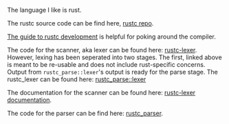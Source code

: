 The language I like is rust.

The rustc source code can be find here, [rustc repo](https://github.com/rust-lang/rust).


[The guide to rustc development](https://rustc-dev-guide.rust-lang.org/compiler-src.html) is helpful for poking around the compiler.


The code for the scanner, aka lexer can be found here: [rustc-lexer](https://github.com/rust-lang/rust/tree/master/compiler/rustc_lexer). However, lexing has been seperated into two stages. The first, linked above is meant to be re-usable and does not include rust-specific concerns. Output from `rustc_parse::lexer`'s output is ready for the parse stage. The rustc_lexer can be found here: [rustc_parse::lexer](https://github.com/rust-lang/rust/tree/master/compiler/rustc_parse/src/lexer)


The documentation for the scanner can be found here: [rustc-lexer documentation](https://doc.rust-lang.org/nightly/nightly-rustc/rustc_lexer/index.html).

The code for the parser can be find here: [rustc_parser](https://github.com/rust-lang/rust/tree/master/compiler/rustc_parse/src/parser).